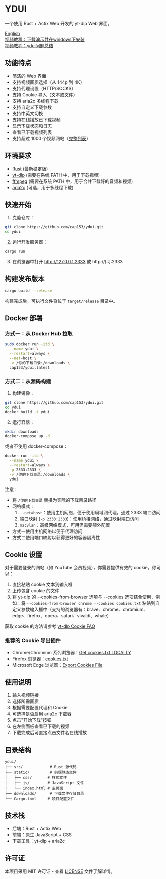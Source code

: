 # YDUI

一个使用 Rust + Actix Web 开发的 yt-dlp Web 界面。

[English](README.md)  
[视频教程：下载演示并在windows下安装](https://www.bilibili.com/video/BV1Gs6mYYEXe?vd_source=670195c083a81e0e203115ecef2b87a1&spm_id_from=333.788.videopod.sections)  
[视频教程：ydui问题总结](https://www.bilibili.com/video/BV1Ay6mYSEe9?vd_source=670195c083a81e0e203115ecef2b87a1&spm_id_from=333.788.videopod.sections)

## 功能特点

- 简洁的 Web 界面
- 支持视频画质选择（从 144p 到 4K）
- 支持代理设置（HTTP/SOCKS）
- 支持 Cookie 导入（文本或文件）
- 支持 aria2c 多线程下载
- 支持自定义下载参数
- 支持中英文切换
- 支持在线播放已下载视频
- 显示下载状态和日志
- 查看已下载视频列表
- 支持超过 1000 个视频网站（[完整列表](https://github.com/yt-dlp/yt-dlp/blob/master/supportedsites.md)）

## 环境要求

- [Rust](https://www.rust-lang.org/tools/install) (最新稳定版)
- [yt-dlp](https://github.com/yt-dlp/yt-dlp) (需要在系统 PATH 中，用于下载视频)
- [ffmpeg](https://www.ffmpeg.org/download.html) (需要在系统 PATH 中，用于合并下载好的音频和视频)
- [aria2c](https://github.com/aria2/aria2) (可选，用于多线程下载)

## 快速开始

1. 克隆仓库：

```bash
git clone https://github.com/cap153/ydui.git
cd ydui
```

2. 运行开发服务器：

```bash
cargo run
```

3. 在浏览器中打开 http://127.0.0.1:2333 或 http://[::]:2333

## 构建发布版本

```bash
cargo build --release
```

构建完成后，可执行文件将位于 `target/release` 目录中。

## Docker 部署

### 方式一：从 Docker Hub 拉取
```bash
sudo docker run -itd \
  --name ydui \
  --restart=always \
  --net=host \
  -v /你的下载目录:/downloads \
  cap153/ydui:latest
```

### 方式二：从源码构建
1. 构建镜像：
```bash
git clone https://github.com/cap153/ydui.git
cd ydui
docker build -t ydui .
```

2. 运行容器：
```bash
mkdir downloads
docker-compose up -d
```

或者不使用 docker-compose：
```bash
docker run -itd \
  --name ydui \
  --restart=always \
  -p 2333:2333 \
  -v /你的下载目录:/downloads \
  ydui
```

注意：
- 将 `/你的下载目录` 替换为实际的下载目录路径
- 网络模式：
  1. `--net=host`：使用主机网络，便于使用局域网代理，通过 2333 端口访问
  2. 端口映射 (`-p 2333:2333`)：使用桥接网络，通过映射端口访问
  3. `macvlan`：高级网络模式，可用但需要额外配置
- 方式一使用主机网络以便于代理访问
- 方式二使用端口映射以获得更好的容器隔离性

## Cookie 设置

对于需要登录的网站（如 YouTube 会员视频），你需要提供有效的 cookie。你可以：

1. 直接粘贴 cookie 文本到输入框
2. 上传包含 cookie 的文件
3. 将 yt-dlp 的 --cookies-from-browser 选项与 --cookies 选项结合使用，例如：将 `--cookies-from-browser chrome --cookies cookies.txt` 粘贴到自定义参数输入框中（支持的浏览器有：brave、chrome、chromium、edge、firefox、opera、safari、vivaldi、whale）

获取 cookie 的方法请参考 [yt-dlp Cookie FAQ](https://github.com/yt-dlp/yt-dlp/wiki/FAQ#how-do-i-pass-cookies-to-yt-dlp)

### 推荐的 Cookie 导出插件

- Chrome/Chromium 系列浏览器：[Get cookies.txt LOCALLY](https://chrome.google.com/webstore/detail/get-cookiestxt-locally/cclelndahbckbenkjhflpdbgdldlbecc)
- Firefox 浏览器：[cookies.txt](https://addons.mozilla.org/zh-CN/firefox/addon/cookies-txt/)
- Microsoft Edge 浏览器：[Export Cookies File](https://microsoftedge.microsoft.com/addons/detail/export-cookies-file/hbglikhfdcfhdfikmocdflffaecbnedo)

## 使用说明

1. 输入视频链接
2. 选择所需画质
3. 根据需要配置代理和 Cookie
4. 可选择是否启用 aria2c 下载器
5. 点击"开始下载"按钮
6. 在左侧面板查看已下载的视频
7. 下载完成后可直接点击文件名在线播放

## 目录结构

```
ydui/
├── src/            # Rust 源代码
├── static/         # 前端静态文件
│   ├── css/       # 样式文件
│   ├── js/        # JavaScript 文件
│   └── index.html # 主页面
├── downloads/      # 下载文件存储目录
└── Cargo.toml     # 项目配置文件
```

## 技术栈

- 后端：Rust + Actix Web
- 前端：原生 JavaScript + CSS
- 下载工具：yt-dlp + aria2c

## 许可证

本项目采用 MIT 许可证 - 查看 [LICENSE](LICENSE) 文件了解详情。

